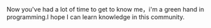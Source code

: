 Now you've had a lot of time to get to know me，i'm a green hand in programming.I hope I can learn knowledge in this community.
